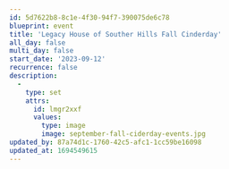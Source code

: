 ```yaml
---
id: 5d7622b8-8c1e-4f30-94f7-390075de6c78
blueprint: event
title: 'Legacy House of Souther Hills Fall Cinderday'
all_day: false
multi_day: false
start_date: '2023-09-12'
recurrence: false
description:
  -
    type: set
    attrs:
      id: lmgr2xxf
      values:
        type: image
        image: september-fall-ciderday-events.jpg
updated_by: 87a74d1c-1760-42c5-afc1-1cc59be16098
updated_at: 1694549615
---
```

